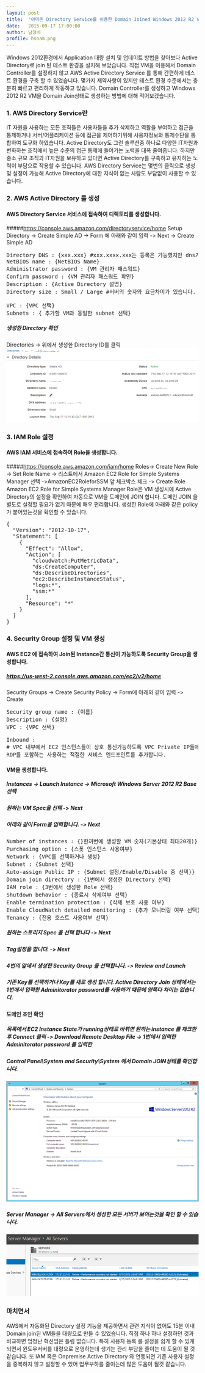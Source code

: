 ```yaml
---
layout: post
title:  "아마존 Directory Service를 이용한 Domain Joined Windows 2012 R2 VM 만들기"
date:   2015-09-17 17:00:00
author: 남형석
profile: hsnam.png
---
```

Windows 2012환경에서 Application 대량 설치 및 업데이트 방법을 찾아보다 Active Directory로 join 된 테스트 환경을 설치해 보았습니다. 
직접 VM을 이용해서 Domain Controller를 설정하지 않고 AWS Active Directory Service 를 통해 간편하게 테스트 환경을 구축 할 수 있었습니다.
몇가지 제약사항이 있지만 테스트 환경 수준에서는 충분히 빠르고 편리하게 작동하고 있습니다. 
Domain Controller를 생성하고 Windows 2012 R2 VM을 Domain Join상태로 생성하는 방법에 대해 적어보겠습니다.

 
### 1. AWS Directory Service란
IT 자원을 사용하는 모든 조직들은 사용자들을 추가 삭제하고 역활을 부여하고 접근을 통제하거나 서버/어플리케이션 등에 접근을 제어하기위해 사용자정보와 통제수단을 통합하여 도구화 하였습니다.
Active Directory도 그런 솔루션중 하나로 다양한 IT자원과 변화하는 조직에서 높은 수준의 접근 통제에 들어가는 노력을 대폭 줄여줍니다. 
하지만 중소 규모 조직과 IT자원을 보유하고 있다면 Active Directory를 구축하고 유지하는 노력이 부담으로 작용할 수 있습니다.
AWS Directory Service는 몇번의 클릭으로 생성 및 설정이 가능해 Active Directory에 대한 지식이 없는 사람도 부담없이 사용할 수 있습니다.

### 2. AWS Active Directory 를 생성
#### AWS Directory Service 서비스에 접속하여 디렉토리를 생성합니다. 
#####https://console.aws.amazon.com/directoryservice/home
Setup Directory -> Create Simple AD -> Form 에 아래와 같이 입력 -> Next -> Create Simple AD
<pre>
Directory DNS : {xxx.xxx} #xxx.xxxx.xxx는 등록은 가능했지만 dns가 작동하지 않았습니다. 
NetBIOS name : {NetBIOS Name}
Administrator password : {VM 관리자 패스워드}
Confirm password : {VM 관리자 패스워드 확인}
Description : {Active Directory 설명}
Directory size : Small / Large #서버의 숫자와 요금차이가 있습니다.

VPC : {VPC 선택}
Subnets : { 추가할 VM과 동일한 subnet 선택}
</pre>

##### 생성한 Directory 확인
Directories -> 위에서 생성한 Directory ID를 클릭
![Directory Detail](/assets/images/hsnam/01/2015-09-17-AWS-ActiveDirectory-ActiveDirectoryDetail.PNG)

### 3. IAM Role 설정
#### AWS IAM 서비스에 접속하여 Role을 생성합니다.
#####https://console.aws.amazon.com/iam/home
Roles-> Create New Role -> Set Role Name -> 리스트에서 Amazon EC2 Role for Simple Systems Manager 선택 ->AmazonEC2RoleforSSM 앞 체크박스 체크 -> Create Role
Amazon EC2 Role for Simple Systems Manager Role은 VM 생성시에 Active Directory의 설정을 확인하여 자동으로 VM을 도메인에 JOIN 합니다.
도메인 JOIN 을 별도로 설정할 필요가 없기 때문에 매우 편리합니다. 생성한 Role에 아래와 같은 policy가 붙어있는것을 확인할 수 있습니다.
<pre>
{
  "Version": "2012-10-17",
  "Statement": [
    {
      "Effect": "Allow",
      "Action": [
        "cloudwatch:PutMetricData",
        "ds:CreateComputer",
        "ds:DescribeDirectories",
        "ec2:DescribeInstanceStatus",
        "logs:*",
        "ssm:*"
      ],
      "Resource": "*"
    }
  ]
}
</pre>

### 4. Security Group 설정 및 VM 생성
#### AWS EC2 에 접속하여 Join된 Instance간 통신이 가능하도록 Security Group을 생성합니다.
##### https://us-west-2.console.aws.amazon.com/ec2/v2/home
Security Groups -> Create Security Policy -> Form에 아래와 같이 입력 -> Create
<pre>
Security group name : {이름} 
Description : {설명}
VPC : {VPC 선택}

Inbound : 
# VPC 내부에서 EC2 인스턴스들이 상호 통신가능하도록 VPC Private IP들에 대해 TCP/UDP 를 추가합니다.
RDP를 포함하는 사용하는 적절한 서비스 엔드포인트를 추가합니다.
</pre>

#### VM을 생성합니다.
##### Instances -> Launch Instance -> Microsoft Windows Server 2012 R2 Base 선택 
##### 원하는 VM Spec을 선택 -> Next
##### 아래와 같이 Form을 입력합니다. -> Next
<pre>
Number of instances : {}한꺼번에 생성할 VM 숫자(기본상태 최대20개)}
Purchasing option : {스폿 인스턴스 사용여부}
Network : {VPC를 선택하거나 생성}
Subnet : {Subnet 선택}
Auto-assign Public IP : {Subnet 설정/Enable/Disable 중 선택}}
Domain join directory : {1번에서 생성한 Directory 선택}
IAM role : {3번에서 생성한 Role 선택}
Shutdown behavior : {종료시 삭제여부 선택}
Enable termination protection : {삭제 보호 사용 여부}
Enable CloudWatch detailed monitoring : {추가 모니터링 여부 선택}
Tenancy : {전용 호스트 사용여부 선택}
</pre>
##### 원하는 스토리지 Spec 을 선택 합니다 -> Next
##### Tag설정을 합니다. -> Next
##### 4번의 앞에서 생성한 Security Group 을 선택합니다. -> Review and Launch
##### 기존 Key를 선택하거나 Key를 새로 생성 합니다. Active Directory Join 상태에서는 1번에서 입력한 Adminitorator password를 사용하기 때문에 양쪽다 차이는 없습니다.

#### 도메인 조인 확인
##### 목록에서 EC2 Instance State가 running상태로 바뀌면 원하는 instance 를 체크한후 Connect 클릭 -> Download Remote Desktop File -> 1번에서 입력한 Adminitorator password 를 입력한
##### Control Panel\System and Security\System 에서 Domain JOIN상태를 확인합니다.
![Domain Join](/assets/images/hsnam/01/2015-09-17-AWS-ActiveDirectory-VmDomainJoin.PNG)
##### Server Manager -> All Servers에서 생성한 모든 서버가 보이는것을 확인 할 수 있습니다.
![Domain Join Servers](/assets/images/hsnam/01/2015-09-17-AWS-ActiveDirectory-AllServers.PNG)

### 마치면서 
AWS에서 자동화된 Directory 설정 기능을 제공하면서 관련 지식이 없어도 15분 이내 Domain join된 VM들을 대량으로 만들 수 있었습니다. 직접 하나 하나 설정하던 것과 비교하면 엄청난 혁신임은 틀림 없습니다.
특히 사용자 등록 롤 설정을 쉽게 할 수 있게 되면서 윈도우서버를 대량으로 운영하는데 생기는 관리 부담을 줄이는 데 도움이 될 것 같습니다. 
또 IAM 혹은 Onpremise Active Directory 와 연동되면 기존 사용자 설정을 중복하지 않고 설정할 수 있어 업무부하를 줄이는데 많은 도움이 될것 같습니다.
